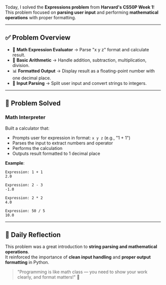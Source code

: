 Today, I solved the **Expressions problem** from **Harvard's CS50P Week 1**!  
This problem focused on **parsing user input** and performing **mathematical operations** with proper formatting.  

---

## ✅ Problem Overview  

- 🔢 **Math Expression Evaluator** → Parse "x y z" format and calculate result.  
- 🧮 **Basic Arithmetic** → Handle addition, subtraction, multiplication, division.  
- 📊 **Formatted Output** → Display result as a floating-point number with one decimal place.  
- 🎯 **Input Parsing** → Split user input and convert strings to integers.  

---

## 🎯 Problem Solved

### Math Interpreter
Built a calculator that:
- Prompts user for expression in format: `x y z` (e.g., "1 + 1")
- Parses the input to extract numbers and operator
- Performs the calculation
- Outputs result formatted to 1 decimal place

**Example**:
```
Expression: 1 + 1
2.0

Expression: 2 - 3  
-1.0

Expression: 2 * 2
4.0

Expression: 50 / 5
10.0
```

---

## 💭 Daily Reflection  

This problem was a great introduction to **string parsing and mathematical operations**.  
It reinforced the importance of **clean input handling** and **proper output formatting** in Python.  

> "Programming is like math class — you need to show your work clearly, and format matters!" 🧮